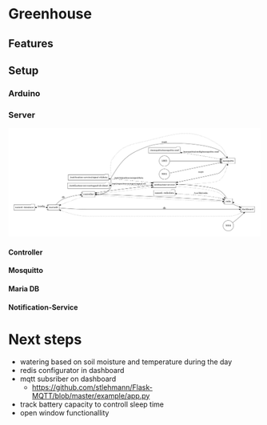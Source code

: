 # Greenhouse

## Features

## Setup

### Arduino

### Server

![](docker-compose.png)

#### Controller

#### Mosquitto

#### Maria DB

#### Notification-Service

# Next steps

- watering based on soil moisture and temperature during the day
- redis configurator in dashboard
- mqtt subsriber on dashboard
  - https://github.com/stlehmann/Flask-MQTT/blob/master/example/app.py
- track battery capacity to controll sleep time
- open window functionallity